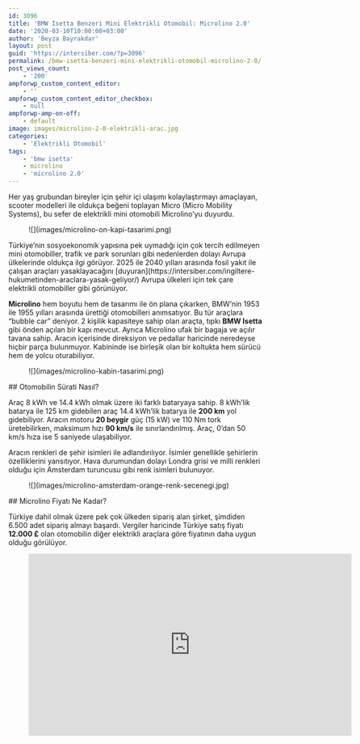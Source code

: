 ```yaml
---
id: 3096
title: 'BMW Isetta Benzeri Mini Elektrikli Otomobil: Microlino 2.0'
date: '2020-03-10T10:00:00+03:00'
author: 'Beyza Bayrakdar'
layout: post
guid: 'https://intersiber.com/?p=3096'
permalink: /bmw-isetta-benzeri-mini-elektrikli-otomobil-microlino-2-0/
post_views_count:
    - '200'
ampforwp_custom_content_editor:
    - ''
ampforwp_custom_content_editor_checkbox:
    - null
ampforwp-amp-on-off:
    - default
image: images/microlino-2-0-elektrikli-arac.jpg
categories:
    - 'Elektrikli Otomobil'
tags:
    - 'bmw isetta'
    - microlino
    - 'microlino 2.0'
---
```


Her yaş grubundan bireyler için şehir içi ulaşımı kolaylaştırmayı amaçlayan, scooter modelleri ile oldukça beğeni toplayan Micro (Micro Mobility Systems), bu sefer de elektrikli mini otomobili Microlino’yu duyurdu.

<figure class="wp-block-image size-large">![](images/microlino-on-kapi-tasarimi.png)</figure>Türkiye’nin sosyoekonomik yapısına pek uymadığı için çok tercih edilmeyen mini otomobiller, trafik ve park sorunları gibi nedenlerden dolayı Avrupa ülkelerinde oldukça ilgi görüyor. 2025 ile 2040 yılları arasında fosil yakıt ile çalışan araçları yasaklayacağını [duyuran](https://intersiber.com/ingiltere-hukumetinden-araclara-yasak-geliyor/) Avrupa ülkeleri için tek çare elektrikli otomobiller gibi görünüyor.

**Microlino** hem boyutu hem de tasarımı ile ön plana çıkarken, BMW’nin 1953 ile 1955 yılları arasında ürettiği otomobilleri anımsatıyor. Bu tür araçlara “bubble car” deniyor. 2 kişilik kapasiteye sahip olan araçta, tıpkı **BMW Isetta** gibi önden açılan bir kapı mevcut. Ayrıca Microlino ufak bir bagaja ve açılır tavana sahip. Aracın içerisinde direksiyon ve pedallar haricinde neredeyse hiçbir parça bulunmuyor. Kabininde ise birleşik olan bir koltukta hem sürücü hem de yolcu oturabiliyor.

<figure class="wp-block-image size-large">![](images/microlino-kabin-tasarimi.png)</figure>## Otomobilin Sürati Nasıl?

Araç 8 kWh ve 14.4 kWh olmak üzere iki farklı bataryaya sahip. 8 kWh’lik batarya ile 125 km gidebilen araç 14.4 kWh’lik batarya ile **200 km** yol gidebiliyor. Aracın motoru **20 beygir** güç (15 kW) ve 110 Nm tork üretebilirken, maksimum hızı **90 km/s** ile sınırlandırılmış. Araç, 0’dan 50 km/s hıza ise 5 saniyede ulaşabiliyor.

Aracın renkleri de şehir isimleri ile adlandırılıyor. İsimler genellikle şehirlerin özelliklerini yansıtıyor. Hava durumundan dolayı Londra grisi ve milli renkleri olduğu için Amsterdam turuncusu gibi renk isimleri bulunuyor.

<figure class="wp-block-image size-large">![](images/microlino-amsterdam-orange-renk-secenegi.jpg)</figure>## Microlino Fiyatı Ne Kadar?

Türkiye dahil olmak üzere pek çok ülkeden sipariş alan şirket, şimdiden 6.500 adet sipariş almayı başardı. Vergiler haricinde Türkiye satış fiyatı **12.000 £** olan otomobilin diğer elektrikli araçlara göre fiyatının daha uygun olduğu görülüyor.

<figure class="wp-block-embed-youtube wp-block-embed is-type-video is-provider-youtube wp-embed-aspect-16-9 wp-has-aspect-ratio"><div class="wp-block-embed__wrapper"><span class="embed-youtube" style="text-align:center; display: block;"><iframe allowfullscreen="true" class="youtube-player" height="360" src="https://www.youtube.com/embed/-n-pzXefQW8?version=3&rel=1&fs=1&autohide=2&showsearch=0&showinfo=1&iv_load_policy=1&wmode=transparent" style="border:0;" width="640"></iframe></span></div></figure>